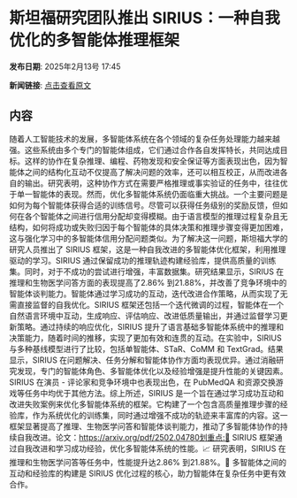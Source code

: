 # 斯坦福研究团队推出 SIRIUS：一种自我优化的多智能体推理框架

**发布日期**: 2025年2月13号 17:45

**新闻链接**: [点击查看原文](https://www.aibase.com/zh/news/15354)

## 内容

随着人工智能技术的发展，多智能体系统在各个领域的复杂任务处理能力越来越强。这些系统由多个专门的智能体组成，它们通过合作各自发挥特长，共同达成目标。这样的协作在复杂推理、编程、药物发现和安全保证等方面表现出色，因为智能体之间的结构化互动不仅提高了解决问题的效率，还可以相互校正，从而改进各自的输出。研究表明，这种协作方式在需要严格推理或事实验证的任务中，往往优于单一智能体的表现。然而，优化多智能体系统仍面临重大挑战。一个主要问题是如何为每个智能体获得合适的训练信号。尽管可以获得任务级别的奖励反馈，但如何在各个智能体之间进行信用分配却变得模糊。由于语言模型的推理过程复杂且无结构，如何将成功或失败归因于每个智能体的具体决策和推理步骤变得更加困难，这与强化学习中的多智能体信用分配问题类似。为了解决这一问题，斯坦福大学的研究人员推出了 SIRIUS 框架，这是一种自我改进的多智能体优化框架，利用推理驱动的学习。SIRIUS 通过保留成功的推理轨迹构建经验库，提供高质量的训练集。同时，对于不成功的尝试进行增强，丰富数据集。研究结果显示，SIRIUS 在推理和生物医学问答方面的表现提高了2.86% 到21.88%，并改善了竞争环境中的智能体谈判能力。智能体通过学习成功的互动，迭代改进合作策略，从而实现了无需直接监督的自我优化。SIRIUS 框架还包括一个迭代微调的过程，智能体在一个自然语言环境中互动，生成响应、评估响应、改进低质量输出，并通过监督学习更新策略。通过持续的响应优化，SIRIUS 提升了语言基础多智能体系统中的推理和决策能力，随着时间的推移，实现了更加有效和连贯的互动。在实验中，SIRIUS 与多种基线模型进行了比较，包括单智能体、STaR、CoMM 和 TextGrad。结果显示，SIRIUS 在问题解决、任务分解和智能体协作方面均表现优异。通过消融研究发现，专门的智能体角色、多智能体优化以及经验增强是提升性能的关键因素。SIRIUS 在演员 - 评论家和竞争环境中也表现出色，在 PubMedQA 和资源交换游戏等任务中均优于其他方法。综上所述，SIRIUS 是一个旨在通过学习成功互动和改进失败案例来优化多智能体系统的框架。它构建了一个包含高质量推理步骤的经验库，作为系统优化的训练集，同时通过增强不成功的轨迹来丰富库的内容。这一框架显著提高了推理、生物医学问答和智能体谈判能力，推动了多智能体协作的持续自我改进。论文：https://arxiv.org/pdf/2502.04780划重点:🌟 SIRIUS 框架通过自我改进和学习成功经验，优化多智能体系统的性能。📈 研究表明，SIRIUS 在推理和生物医学问答等任务中，性能提升达2.86% 到21.88%。🤝 多智能体之间的互动和经验库的构建是 SIRIUS 优化过程的核心，助力智能体在复杂任务中更有效合作。
